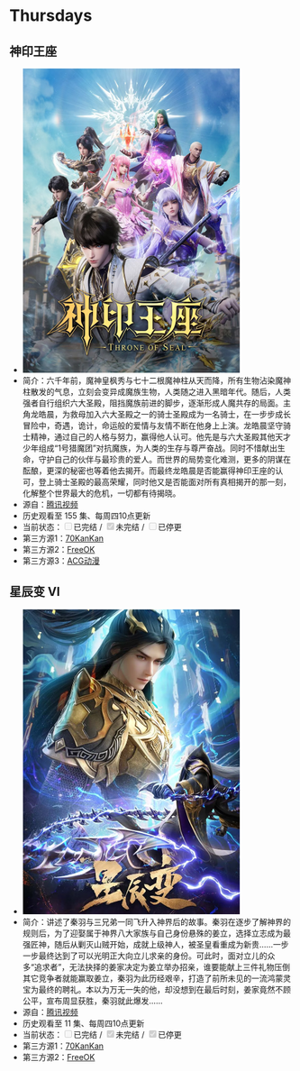 # Thursdays

## 神印王座
+ <img src="../../public/img/sywz.png" alt="神印王座" style="width:385px; hight:540px;">
+ 简介：六千年前，魔神皇枫秀与七十二根魔神柱从天而降，所有生物沾染魔神柱散发的气息，立刻会变异成魔族生物，人类随之进入黑暗年代。随后，人类强者自行组织六大圣殿，阻挡魔族前进的脚步，逐渐形成人魔共存的局面。主角龙皓晨，为救母加入六大圣殿之一的骑士圣殿成为一名骑士，在一步步成长冒险中，奇遇，诡计，命运般的爱情与友情不断在他身上上演。龙皓晨坚守骑士精神，通过自己的人格与努力，赢得他人认可。他先是与六大圣殿其他天才少年组成“1号猎魔团”对抗魔族，为人类的生存与尊严奋战。同时不惜献出生命，守护自己的伙伴与最珍贵的爱人。而世界的局势变化难测，更多的阴谋在酝酿，更深的秘密也等着他去揭开。而最终龙皓晨是否能赢得神印王座的认可，登上骑士圣殿的最高荣耀，同时他又是否能面对所有真相揭开的那一刻，化解整个世界最大的危机，一切都有待揭晓。
+ 源自：<a href="https://v.qq.com/x/cover/mzc002007j7p5hn/k0042sids9q.html" target="_blank">腾讯视频</a>
+ 历史观看至 155 集、每周四10点更新
+ 当前状态：<input type="checkbox" name="复选框" value="已完结" disabled>已完结 / <input type="checkbox" name="复选框" value="未完结"  checked disabled>未完结 / <input type="checkbox" name="复选框" value="已停更" disabled>已停更
+ 第三方源1：<a href="http://cqdb6.com/acg/73107/" target="_blank">70KanKan</a>
+ 第三方源2：<a href="https://www.freeok.live/vod-detail/545.html" target="_blank">FreeOK</a>
+ 第三方源3：<a href="https://www.agedm.org/detail/20220272" target="_blank">ACG动漫</a>

## 星辰变 VI
+ <img src="../../public/img/xcb.png" alt="星辰变" style="width:385px; hight:540px;">
+ 简介：讲述了秦羽与三兄弟一同飞升入神界后的故事。秦羽在逐步了解神界的规则后，为了迎娶属于神界八大家族与自己身份悬殊的姜立，选择立志成为最强匠神，随后从剿灭山贼开始，成就上级神人，被圣皇看重成为新贵……一步一步最终达到了可以光明正大向立儿求亲的身份。可此时，面对立儿的众多“追求者”，无法抉择的姜家决定为姜立举办招亲，谁要能献上三件礼物压倒其它竞争者就能赢取姜立，秦羽为此历经艰辛，打造了前所未见的一流鸿蒙灵宝为最终的聘礼。本以为万无一失的他，却没想到在最后时刻，姜家竟然不顾公平，宣布周显获胜，秦羽就此爆发……
+ 源自：<a href="https://v.qq.com/x/cover/mzc002006wuirfi/w4100s10j4i.html" target="_blank">腾讯视频</a>
+ 历史观看至 11 集、每周四10点更新
+ 当前状态：<input type="checkbox" name="复选框" value="已完结" disabled>已完结 / <input type="checkbox" name="复选框" value="未完结"  checked disabled>未完结 / <input type="checkbox" name="复选框" value="已停更" checked disabled>已停更
+ 第三方源1：<a href="http://cqdb6.com/acg/102145/" target="_blank">70KanKan</a>
+ 第三方源2：<a href="https://www.freeok.live/vod-detail/106126.html" target="_blank">FreeOK</a>
